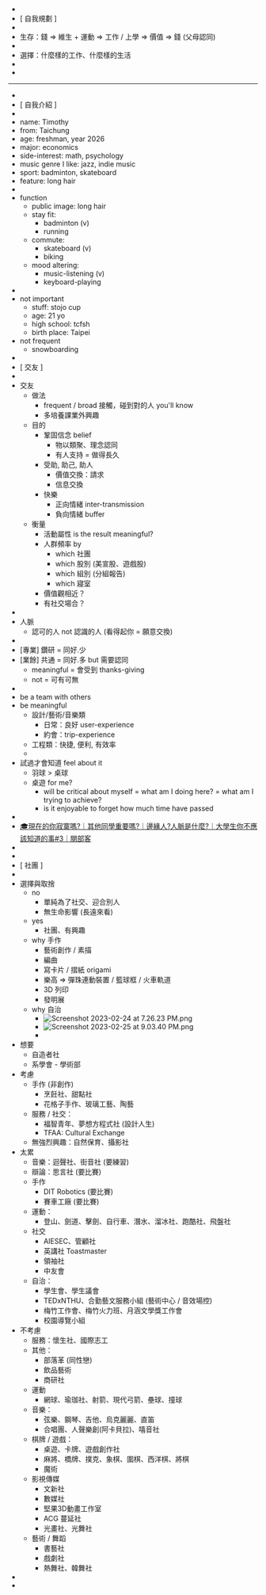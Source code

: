 -
- [ 自我規劃 ]
-
- 生存：錢 => 維生 + 運動 => 工作 / 上學 => 價值 => 錢 (父母認同)
-
- 選擇：什麼樣的工作、什麼樣的生活
-
-
- ---
-
- [ 自我介紹 ]
-
- name: Timothy
- from: Taichung
- age: freshman, year 2026
- major: economics
- side-interest: math, psychology
- music genre I like: jazz, indie music
- sport: badminton, skateboard
- feature: long hair
-
- function
	- public image:  long hair
	- stay fit:
		- badminton (v)
		- running
	- commute:
		- skateboard (v)
		- biking
	- mood altering:
		- music-listening (v)
		- keyboard-playing
-
- not important
	- stuff: stojo cup
	- age: 21 yo
	- high school: tcfsh
	- birth place: Taipei
- not frequent
	- snowboarding
-
- [ 交友 ]
-
- 交友
	- 做法
		- frequent / broad 接觸，碰到對的人 you'll know
		- 多培養課業外興趣
	- 目的
		- 鞏固信念 belief
			- 物以類聚、理念認同
			- 有人支持 = 做得長久
		- 受助, 助己, 助人
			- 價值交換：請求
			- 信息交換
		- 快樂
			- 正向情緒 inter-transmission
			- 負向情緒 buffer
	- 衡量
		- 活動屬性 is the result meaningful?
		- 人群頻率 by
			- which 社團
			- which 股別 (美宣股、遊戲股)
			- which 組別 (分組報告)
			- which 寢室
		- 價值觀相近？
		- 有社交場合？
-
- 人脈
	- 認可的人 not 認識的人 (看得起你 = 願意交換)
-
- [專業] 鑽研 = 同好.少
- [業餘] 共通 = 同好.多 but 需要認同
	- meaningful = 會受到 thanks-giving
	- not = 可有可無
-
- be a team with others
- be meaningful
	- 設計/藝術/音樂類
		- 日常：良好 user-experience
		- 約會：trip-experience
	- 工程類：快捷, 便利, 有效率
	-
- 試過才會知道 feel about it
	- 羽球 > 桌球
	- 桌遊 for me?
		- will be critical about myself
		   = what am I doing here?
		   = what am I trying to achieve?
		- is it enjoyable to forget how much time have passed
-
- [🎓現在的你寂寞嗎?｜其他同學重要嗎?｜邊緣人?人脈是什麼?｜大學生你不應該知道的事#3｜閱部客](https://www.youtube.com/watch?v=09iJG8Fip-I)
-
-
- [ 社團 ]
-
- 選擇與取捨
	- no
		- 單純為了社交、迎合別人
		- 無生命影響 (長遠來看)
	- yes
		- 社團、有興趣
	- why 手作
		- 藝術創作 / 素描
		- 編曲
		- 寫卡片 / 摺紙 origami
		- 樂高 => 彈珠連動裝置 / 籃球框 / 火車軌道
		- 3D 列印
		- 發明展
	- why 自治
		- ![Screenshot 2023-02-24 at 7.26.23 PM.png](../assets/Screenshot_2023-02-24_at_7.26.23_PM_1677238550115_0.png)
		- ![Screenshot 2023-02-25 at 9.03.40 PM.png](../assets/Screenshot_2023-02-25_at_9.03.40_PM_1677330469683_0.png)
		-
- 想要
	- 自造者社
	- 系學會 - 學術部
- 考慮
	- 手作 (非創作)
		- 烹飪社、甜點社
		- 花格子手作、玻璃工藝、陶藝
	- 服務 / 社交：
		- 福智青年、夢想方程式社 (設計人生)
		- TFAA: Cultural Exchange
	- 無強烈興趣：自然保育、攝影社
- 太累
	- 音樂：迴聲社、街音社 (要練習)
	- 辯論：思言社 (要比賽)
	- 手作
		- DIT Robotics (要比賽)
		- 賽車工廠 (要比賽)
	- 運動：
		- 登山、劍道、擊劍、自行車、潛水、溜冰社、跑酷社、飛盤社
	- 社交
		- AIESEC、管顧社
		- 英講社 Toastmaster
		- 領袖社
		- 中友會
	- 自治：
		- 學生會、學生議會
		- TEDxNTHU、合勤藝文服務小組 (藝術中心 / 音效場控)
		- 梅竹工作會、梅竹火力班、月涵文學獎工作會
		- 校園導覽小組
- 不考慮
	- 服務：懷生社、國際志工
	- 其他：
		- 部落革 (同性戀)
		- 飲品藝術
		- 商研社
	- 運動
		- 網球、瑜珈社、射箭、現代弓箭、壘球、撞球
	- 音樂：
		- 弦樂、鋼琴、吉他、烏克麗麗、直笛
		- 合唱團、人聲樂創(阿卡貝拉)、嘻音社
	- 棋牌 / 遊戲：
		- 桌遊、卡牌、遊戲創作社
		- 麻將、橋牌、撲克、象棋、圍棋、西洋棋、將棋
		- 魔術
	- 影視傳媒
		- 文新社
		- 數媒社
		- 堅果3D動畫工作室
		- ACG 蔓延社
		- 光畫社、光舞社
	- 藝術 / 舞蹈
		- 書藝社
		- 戲劇社
		- 熱舞社、韓舞社
-
-